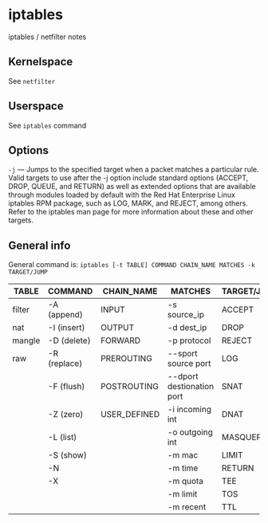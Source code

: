 # iptables
iptables / netfilter notes

## Kernelspace
See `netfilter`

## Userspace
See `iptables` command

## Options
`-j` — Jumps to the specified target when a packet matches a particular rule. Valid targets to use after the -j option include standard options (ACCEPT, DROP, QUEUE, and RETURN) as well as extended options that are available through modules loaded by default with the Red Hat Enterprise Linux iptables RPM package, such as LOG, MARK, and REJECT, among others. Refer to the iptables man page for more information about these and other targets.


## General info

General command is:
`iptables [-t TABLE] COMMAND CHAIN_NAME MATCHES -k TARGET/JUMP`

|  TABLE        |  COMMAND           |  CHAIN_NAME        |   MATCHES                 | TARGET/JUMP  |
|---------------|--------------------|--------------------|---------------------------|--------------|
|  filter       |  -A (append)       |  INPUT             | -s source_ip              | ACCEPT       |
|  nat          |  -I (insert)       |  OUTPUT            | -d dest_ip                | DROP         |
|  mangle       |  -D (delete)       |  FORWARD           | -p protocol               | REJECT       |
|  raw          |  -R (replace)      |  PREROUTING        | --sport source port       | LOG          |
|               |  -F (flush)        |  POSTROUTING       | --dport destionation port | SNAT         |
|               |  -Z (zero)         |  USER_DEFINED      | -i incoming int           | DNAT         |
|               |  -L (list)         |                    | -o outgoing int           | MASQUERADE   |
|               |  -S (show)         |                    | -m mac                    | LIMIT        |
|               |  -N                |                    | -m time                   | RETURN       |
|               |  -X                |                    | -m quota                  | TEE          |
|               |                    |                    | -m limit                  | TOS          |
|               |                    |                    | -m recent                 | TTL          |

